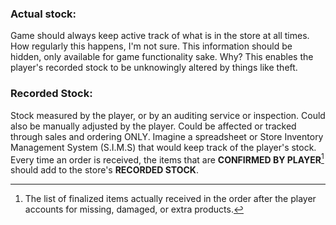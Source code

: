 ### Actual stock:
Game should always keep active track of what is in the store at all times.
How regularly this happens, I'm not sure.
This information should be hidden, only available for game functionality sake.
Why? This enables the player's recorded stock to be unknowingly altered by things like theft.

### Recorded Stock:
Stock measured by the player, or by an auditing service or inspection.
Could also be manually adjusted by the player.
Could be affected or tracked through sales and ordering ONLY.
	Imagine a spreadsheet or Store Inventory Management System (S.I.M.S) that would keep track of the player's stock. Every time an order is received, the items that are **CONFIRMED BY PLAYER**[^1] should add to the store's **RECORDED STOCK**.
	

[^1]:The list of finalized items actually received in the order after the player accounts for missing, damaged, or extra products.
